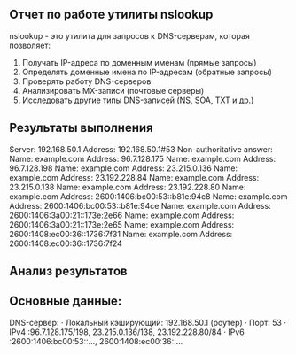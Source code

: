 ## Отчет по работе утилиты nslookup
nslookup  - это утилита для запросов к DNS-серверам, которая позволяет:
1.	Получать IP-адреса по доменным именам (прямые запросы)
2.	Определять доменные имена по IP-адресам (обратные запросы)
3.	Проверять работу DNS-серверов
4.	Анализировать MX-записи (почтовые серверы)
5.	Исследовать другие типы DNS-записей (NS, SOA, TXT и др.)

## Результаты выполнения
Server:  192.168.50.1
Address: 192.168.50.1#53
Non-authoritative answer:
Name: example.com
Address: 96.7.128.175
Name: example.com
Address: 96.7.128.198
Name: example.com
Address: 23.215.0.136
Name: example.com
Address: 23.192.228.84
Name: example.com
Address: 23.215.0.138
Name: example.com
Address: 23.192.228.80
Name: example.com
Address: 2600:1406:bc00:53::b81e:94c8
Name: example.com
Address: 2600:1406:bc00:53::b81e:94ce
Name: example.com
Address: 2600:1406:3a00:21::173e:2e66
Name: example.com
Address: 2600:1406:3a00:21::173e:2e65
Name: example.com
Address: 2600:1408:ec00:36::1736:7f31
Name: example.com
Address: 2600:1408:ec00:36::1736:7f24
## Анализ результатов
## Основные данные:
DNS-сервер:
·	Локальный кэширующий: 192.168.50.1 (роутер)
·	Порт: 53 
·	IPv4 :96.7.128.175/198, 23.215.0.136/138, 23.192.228.80/84
·	IPv6 :2600:1406:bc00:53::..., 2600:1408:ec00:36::...
